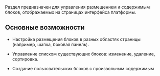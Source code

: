 Раздел предназначен для управления размещением и содержимым блоков, отображаемых на страницах интерфейса платформы.

## Основные возможности

- Настройка размещения блоков в разных областях страницы (например, шапка, боковая панель).

- Управление списком существующих блоков: изменение, удаление, сортировка.

- Создание пользовательских блоков с произвольным содержимым




